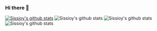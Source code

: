 ### Hi there 👋

<!--
**sissioy/sissioy** is a ✨ _special_ ✨ repository because its `README.md` (this file) appears on your GitHub profile.

Here are some ideas to get you started:

- 🔭 I’m currently working on ...
- 🌱 I’m currently learning ...
- 👯 I’m looking to collaborate on ...
- 🤔 I’m looking for help with ...
- 💬 Ask me about ...
- 📫 How to reach me: ...
- 😄 Pronouns: ...
- ⚡ Fun fact: ...
-->

<!-- https://github.com/anuraghazra/github-readme-stats -->
[![Sissioy's github stats](https://github-readme-stats.vercel.app/api?username=sissioy)](https://github.com/sissioy/github-readme-stats)
![Sissioy's github stats](https://github-readme-stats.vercel.app/api?username=sissioy&show_icons=true&theme=radical)
![Sissioy's github stats](https://github-readme-stats.vercel.app/api?username=sissioy&show_icons=true)
![Sissioy's github stats](https://github-readme-stats.vercel.app/api?username=sissioy&show_icons=true&theme=onedark)
